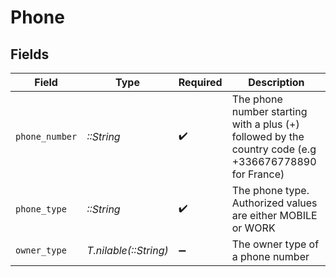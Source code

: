 # Phone


## Fields

| Field                                                                                                 | Type                                                                                                  | Required                                                                                              | Description                                                                                           |
| ----------------------------------------------------------------------------------------------------- | ----------------------------------------------------------------------------------------------------- | ----------------------------------------------------------------------------------------------------- | ----------------------------------------------------------------------------------------------------- |
| `phone_number`                                                                                        | *::String*                                                                                            | :heavy_check_mark:                                                                                    | The phone number starting with a plus (+) followed by the country code (e.g +336676778890 for France) |
| `phone_type`                                                                                          | *::String*                                                                                            | :heavy_check_mark:                                                                                    | The phone type. Authorized values are either MOBILE or WORK                                           |
| `owner_type`                                                                                          | *T.nilable(::String)*                                                                                 | :heavy_minus_sign:                                                                                    | The owner type of a phone number                                                                      |